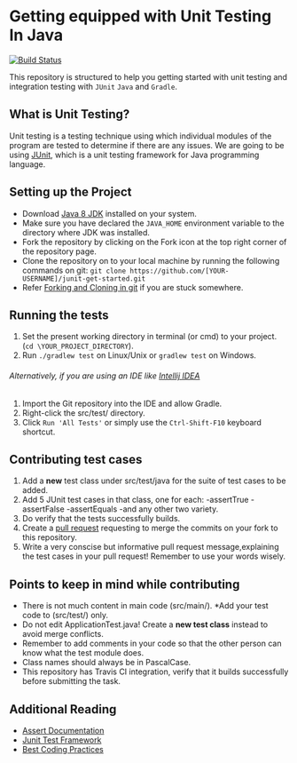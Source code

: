 
# Getting equipped with Unit Testing In Java 
[![Build Status](https://travis-ci.org/jboss-outreach/compressor-head.svg?branch=addtravis)](https://travis-ci.org/Jboss-Outreach/compressor-head)

This repository is structured to help you getting started with unit testing and integration testing with `JUnit` `Java` and `Gradle`.

## What is Unit Testing?

Unit testing is a testing technique using which individual modules of the program are tested to determine if there are any issues.
We are going to be using [JUnit](http://junit.org/junit5/), which is a unit testing framework for Java programming language.

## Setting up the Project

* Download [Java 8 JDK](http://www.oracle.com/technetwork/java/javase/downloads/jdk9-downloads-3848520.html) installed on your system.
* Make sure you have declared the `JAVA_HOME` environment variable to the directory where JDK was installed. 
* Fork the repository by clicking on the Fork icon at the top right corner of the repository page.
* Clone the repository on to your local machine by running the following commands on git:
		`git clone https://github.com/[YOUR-USERNAME]/junit-get-started.git`
* Refer [Forking and Cloning in git](https://help.github.com/articles/fork-a-repo/) if you are stuck somewhere.

## Running the tests
1. Set the present working directory in terminal (or cmd) to your project. (`cd \YOUR_PROJECT_DIRECTORY`).
2. Run `./gradlew test` on Linux/Unix or `gradlew test` on Windows.

###### Alternatively, if you are using an IDE like [Intellij IDEA](https://www.jetbrains.com/idea/)
1. Import the Git repository into the IDE and allow Gradle.
2. Right-click the src/test/ directory.
3. Click `Run 'All Tests'` or simply use the `Ctrl-Shift-F10` keyboard shortcut.

## Contributing test cases
1. Add a **new** test class under src/test/java for the suite of test cases to be added.
2. Add 5 JUnit test cases in that class, one for each:
		-assertTrue
		-assertFalse
		-assertEquals
		-and any other two variety.
3. Do verify that the tests successfully builds.
4. Create a [pull request](https://help.github.com/articles/about-pull-requests/) requesting to merge the commits on your fork to this repository.
5. Write a very conscise but informative pull request message,explaining the test cases in your pull request! Remember to use your words wisely. 

## Points to keep in mind while contributing
* There is not much content in main code (src/main/). *Add your test code to (src/test/) only. 
* Do not edit ApplicationTest.java! Create a **new test class** instead to avoid merge conflicts.
* Remember to add comments in your code so that the other person can know what the test module does.
* Class names should always be in PascalCase.
* This repository has Travis CI integration, verify that it builds successfully before submitting the task. 

## Additional Reading
* [Assert Documentation](http://junit.sourceforge.net/javadoc/org/junit/Assert.html)
* [Junit Test Framework](https://www.tutorialspoint.com/junit/junit_test_framework.htm)
* [Best Coding Practices](https://en.wikipedia.org/wiki/Best_coding_practices) 
